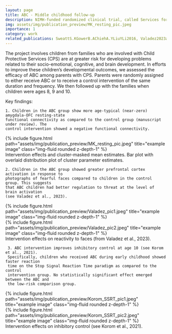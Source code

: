 ```yaml
---
layout: page
title: ABC - Middle childhood follow-up
description: NIMH-funded randomized clinical trial, called Services for Children in Their Own Homes (SCOH), testing the efficacy of the Attachment and Biobehavioral Catch-up intervention at 8, 9, 10-years of age.
img: assets/img/publication_preview/MK_resting_pic.jpeg
importance: 1
category: work
related_publications: SweattS.KGowerB.AChiehA.YLiuYLi2016, Valadez2023a
---
```


The project involves children from families who are involved with Child Protective Services (CPS) are at greater risk for developing problems related to their socio-emotional, cognitive, and brain development. In efforts to improve these children’s developmental outcomes, we assessed the efficacy of ABC among parents with CPS. Parents were randomly assigned to either receive ABC or to receive a control intervention of the same duration and frequency. We then followed up with the families when children were ages 8, 9 and 10.

Key findings:

    1. Children in the ABC group show more age-typical (near-zero) amygdala-OFC resting-state
    functional connectivity as compared to the control group (manuscript under review). The
    control intervention showed a negative functional connectivity.


<div class="row">
    <div class="col-sm mt-3 mt-md-0">
        {% include figure.html path="assets/img/publication_preview/MK_resting_pic.jpeg" title="example image" class="img-fluid rounded z-depth-1" %}
    </div>
</div>

<div class="caption">
    Intervention effects and cluster-masked mean estimates. Bar plot with overlaid distribution plot of cluster parameter estimates.
</div>

    2. Children in the ABC group showed greater prefrontal cortex activation in response to
    photographs of fearful faces compared to children in the control group. This suggests
    that ABC children had better regulation to threat at the level of brain activation
    (see Valadez et al., 2023).

<div class="row">
    <div class="col-sm mt-3 mt-md-0">
        {% include figure.html path="assets/img/publication_preview/Valadez_pic1.jpeg" title="example image" class="img-fluid rounded z-depth-1" %}
    </div>
    <div class="col-sm mt-3 mt-md-0">
        {% include figure.html path="assets/img/publication_preview/Valadez_pic2.jpeg" title="example image" class="img-fluid rounded z-depth-1" %}
    </div>
</div>
<div class="caption">
    Intervention effects on reactivity to faces (from Valadez et al., 2023).
</div>

     3. ABC intervention improves inhibitory control at age 10 (see Korom et al., 2021).
     Specifically, children who received ABC during early childhood showed faster reaction
     time on the Stop Signal Reaction Time paradigm as compared to the control
     intervention group. No statistically significant effect emerged between the ABC and
     the low-risk comparison group.

<div class="row">
         <div class="col-sm mt-3 mt-md-0">
             {% include figure.html path="assets/img/publication_preview/Korom_SSRT_pic1.jpeg" title="example image" class="img-fluid rounded z-depth-1" %}
         </div>
         <div class="col-sm mt-3 mt-md-0">
             {% include figure.html path="assets/img/publication_preview/Korom_SSRT_pic2.jpeg" title="example image" class="img-fluid rounded z-depth-1" %}
         </div>
</div>

<div class="caption">
         Intervention effects on inhibitory control (see Korom et al., 2021).
     </div>

